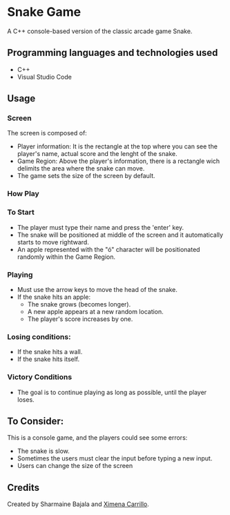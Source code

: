 # Snake Game

A C++ console-based version of the classic arcade game Snake.

## Programming languages and technologies used
- C++
- Visual Studio Code

## Usage

### Screen
The screen is composed of:
- Player information: It is the rectangle at the top where you can see the player's name, actual score and the lenght of the snake.
- Game Region: Above the player's information, there is a rectangle wich delimits the area where the snake can move. 
- The game sets the size of the screen by default.

### How Play
### To Start
- The player must type their name and press the 'enter' key.
- The snake will be positioned at middle of the screen and it automatically starts to move rightward.
- An apple represented with the "ó" character will be positionated randomly within the Game Region.
### Playing
- Must use the arrow keys to move the head of the snake.
- If the snake hits an apple:
	- The snake grows (becomes longer).
	- A new apple appears at a new random location.
	- The player's score increases by one.
### Losing conditions:
- If the snake hits a wall.
- If the snake hits itself.
### Victory Conditions
- The goal is to continue playing as long as possible, until the player loses.

## To Consider:
This is a console game, and the players could see some errors:
- The snake is slow.
- Sometimes the users must clear the input before typing a new input.
- Users can change the size of the screen

## Credits
Created by Sharmaine Bajala and [Ximena Carrillo](https://github.com/ximenacarrillo).
